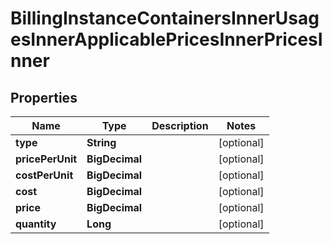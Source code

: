 

# BillingInstanceContainersInnerUsagesInnerApplicablePricesInnerPricesInner


## Properties

| Name | Type | Description | Notes |
|------------ | ------------- | ------------- | -------------|
|**type** | **String** |  |  [optional] |
|**pricePerUnit** | **BigDecimal** |  |  [optional] |
|**costPerUnit** | **BigDecimal** |  |  [optional] |
|**cost** | **BigDecimal** |  |  [optional] |
|**price** | **BigDecimal** |  |  [optional] |
|**quantity** | **Long** |  |  [optional] |



